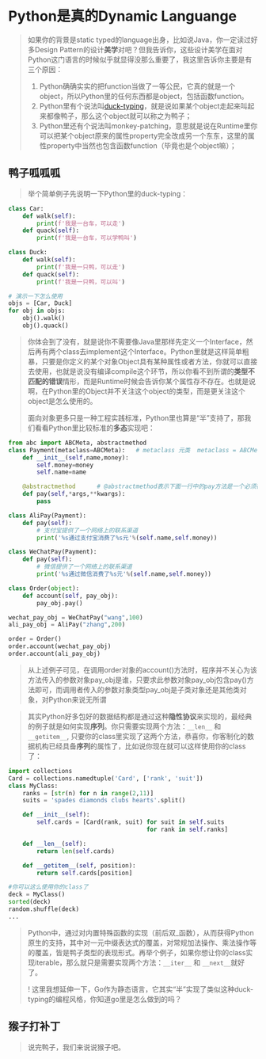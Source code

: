 # Python是真的Dynamic Languange

> 如果你的背景是static typed的language出身，比如说Java，你一定读过好多Design Pattern的设计**美学**对吧？但我告诉你，这些设计美学在面对Python这门语言的时候似乎就显得没那么重要了，我这里告诉你主要是有三个原因：
>1. Python确确实实的把function当做了一等公民，它真的就是一个object，所以Python里的任何东西都是object，包括函数function。
>1. Python里有个说法叫[duck-typing](#鸭子呱呱呱)，就是说如果某个object走起来叫起来都像鸭子，那么这个object就可以称之为鸭子；
>1. Python里还有个说法叫monkey-patching，意思就是说在Runtime里你可以把某个object原来的属性property完全改成另一个东东，这里的属性property中当然也包含函数function（毕竟也是个object嘛）；
>

## 鸭子呱呱呱
>举个简单例子先说明一下Python里的duck-typing：
```python
class Car:
    def walk(self):
        print(f'我是一台车，可以走')
    def quack(self):
        print(f'我是一台车，可以学鸭叫')

class Duck:
    def walk(self):
        print(f'我是一只鸭，可以走')
    def quack(self):
        print(f'我是一只鸭，可以叫')

# 演示一下怎么使用
objs = [Car, Duck]
for obj in objs:
    obj().walk()
    obj().quack()
```
>你体会到了没有，就是说你不需要像Java里那样先定义一个Interface，然后再有两个class去implement这个Interface。Python里就是这样简单粗暴，只要是你定义的某个对象Object具有某种属性或者方法，你就可以直接去使用，也就是说没有编译compile这个环节，所以你看不到所谓的**类型不匹配的错误**情形，而是Runtime时候会告诉你某个属性存不存在。也就是说啊，在Python里的Object并不关注这个object的类型，而是更关注这个object是怎么使用的。
>
>面向对象更多只是一种工程实践标准，Python里也算是“半”支持了，那我们看看Python里比较标准的**多态**实现吧：
```python
from abc import ABCMeta, abstractmethod
class Payment(metaclass=ABCMeta):   # metaclass 元类  metaclass = ABCMeta表示Payment类是一个规范类
    def __init__(self,name,money):
        self.money=money
        self.name=name

    @abstractmethod      # @abstractmethod表示下面一行中的pay方法是一个必须在子类中实现的方法
    def pay(self,*args,**kwargs):
        pass

class AliPay(Payment):
    def pay(self):
        # 支付宝提供了一个网络上的联系渠道
        print('%s通过支付宝消费了%s元'%(self.name,self.money))

class WeChatPay(Payment):
    def pay(self):
        # 微信提供了一个网络上的联系渠道
        print('%s通过微信消费了%s元'%(self.name,self.money))

class Order(object):
    def account(self, pay_obj):
        pay_obj.pay()

wechat_pay_obj = WeChatPay("wang",100)
ali_pay_obj = AliPay("zhang",200)

order = Order()
order.account(wechat_pay_obj)
order.account(ali_pay_obj)
```
>从上述例子可见，在调用order对象的account()方法时，程序并不关心为该方法传入的参数对象pay_obj是谁，只要求此参数对象pay_obj包含pay()方法即可，而调用者传入的参数对象类型pay_obj是子类对象还是其他类对象，对Python来说无所谓

>其实Python好多包好的数据结构都是通过这种**隐性协议**来实现的，最经典的例子就是如何实现**序列**。你只需要实现两个方法：`__len__` 和 `__getitem__`, 只要你的class里实现了这两个方法，恭喜你，你客制化的数据机构已经具备**序列**的属性了，比如说你现在就可以这样使用你的class了：
```python
import collections
Card = collections.namedtuple('Card', ['rank', 'suit'])
class MyClass:
    ranks = [str(n) for n in range(2,11)]
    suits = 'spades diamonds clubs hearts'.split()

    def __init__(self):
        self.cards = [Card(rank, suit) for suit in self.suits
                                       for rank in self.ranks]

    def __len__(self):
        return len(self.cards)

    def __getitem__(self, position):
        return self.cards[position]

#你可以这么使用你的class了
deck = MyClass()
sorted(deck)
random.shuffle(deck)
...
```
>Python中，通过对内置特殊函数的实现（前后双_函数），从而获得Python原生的支持，其中对一元中缀表达式的覆盖，对常规加法操作、乘法操作等的覆盖，皆是鸭子类型的表现形式。再举个例子，如果你想让你的class实现iterable，那么就只是需要实现两个方法：`__iter__` 和 `__next__`就好了。
>
>! 这里我想延伸一下，Go作为静态语言，它其实“半”实现了类似这种duck-typing的编程风格，你知道go里是怎么做到的吗？


## 猴子打补丁
>说完鸭子，我们来说说猴子吧。
>
>
>
>